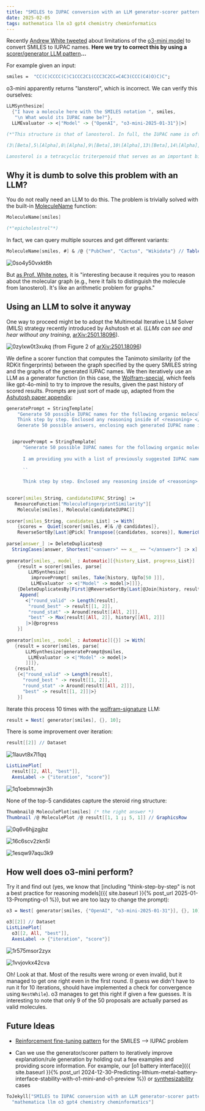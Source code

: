 ```yaml
---
title: "SMILES to IUPAC conversion with an LLM generator-scorer pattern"
date: 2025-02-05
tags: mathematica llm o3 gpt4 chemistry cheminformatics
---
```


Recently [Andrew White tweeted](https://x.com/andrewwhite01/status/1885406914743591352) about limitations of the [o3-mini model](https://openai.com/index/openai-o3-mini/) to convert SMILES to IUPAC names.  **Here we try to correct this by using a** [scorer/generator LLM pattern]((https://arxiv.org/abs/2501.18096))**...**  

For example given an input:

```mathematica
smiles =  "CC(C)CCCC(C)C1CCC2C1(CCC3C2CC=C4C3(CCC(C4)O)C)C";
```

o3-mini apparently returns "lansterol", which is incorrect. We can verify this ourselves:

```mathematica
LLMSynthesize[
  {"I have a molecule here with the SMILES notation ", smiles, 
   "\n What would its IUPAC name be?"}, 
  LLMEvaluator -> <|"Model" -> {"OpenAI", "o3-mini-2025-01-31"}|>]

(*"This structure is that of lanosterol. In full, the IUPAC name is often given as:

(3\[Beta],5\[Alpha],8\[Alpha],9\[Beta],10\[Alpha],13\[Beta],14\[Alpha],17\[Beta])-lanosta-8,24-dien-3-ol

Lanosterol is a tetracyclic triterpenoid that serves as an important biosynthetic precursor for steroids. (Note that the SMILES string shown does not include explicit stereochemical "@" markers, so the stereochemistry is assumed to be that of the naturally occurring (3\[Beta],5\[Alpha],8\[Alpha],9\[Beta],10\[Alpha],13\[Beta],14\[Alpha],17\[Beta]) isomer.)"*)
```

## Why it is dumb to solve this problem with an LLM?

You do not really need an LLM to do this.  The problem is trivially solved with the built-in [MoleculeName](https://reference.wolfram.com/language/ref/MoleculeName.html) function: 

```mathematica
MoleculeName[smiles]

(*"epicholestrol"*)
```

In fact, we can query multiple sources and get different variants:

```mathematica
MoleculeName[smiles, #] & /@ {"PubChem", "Cactus", "Wikidata"} // TableForm
```

![0so4y50vxkt6h](/blog/images/2025/2/5/0so4y50vxkt6h.png)

But [as Prof. White notes](https://x.com/andrewwhite01/status/1885406914743591352),  it is "interesting because it requires you to reason about the molecular graph (e.g., here it fails to distinguish the molecule from lanosterol). It's like an arithmetic problem for graphs."

## Using an LLM to solve it anyway

One way to proceed might be to adopt the Multimodal Iterative LLM Solver (MILS) strategy recently introduced by Ashutosh et al. (*LLMs can see and hear without any training*, [arXiv:2501.18096](https://arxiv.org/abs/2501.18096)).  

![0zylxw0t3xukq](/blog/images2025/2/5/0zylxw0t3xukq.png)
(from Figure 2 of [arXiv:2501.18096](https://arxiv.org/abs/2501.18096))

We define a scorer function that computes the Tanimoto similarity (of the RDKit fingerprints) between the graph specified by the query SMILES string and the graphs of the generated IUPAC names.  We then iteratively use an LLM as a generator function (in this case, the [Wolfram-special](https://writings.stephenwolfram.com/2024/12/useful-to-the-point-of-being-revolutionary-introducing-wolfram-notebook-assistant/), which feels like gpt-4o-mini) to try to improve the results, given the past history of scored results.  Prompts are just sort of made up, adapted from the [Ashutosh paper appendix](https://arxiv.org/abs/2501.18096):

```mathematica
generatePrompt = StringTemplate[
    "Generate 50 possible IUPAC names for the following organic molecule in SMILES notation: ``
    Think step by step. Enclosed any reasoning inside of <reasoning> </reasoning> tags. 
    Generate 50 possible answers, enclosing each generated IUPAC name inside <answer> </answer> tags, each on its own line."];
```

```mathematica

  improvePrompt = StringTemplate[
      "Generate 50 possible IUPAC names for the following organic molecule in SMILES notation: ``
      
      I am providing you with a list of previously suggested IUPAC names and scores. Higher scores means that the IUPAC name is a closer to the correct answer, but none of these are correct unless the score is 1. 
      
      ``
      
      Think step by step. Enclosed any reasoning inside of <reasoning> </reasoning> tags. Generate 50 new answers that maximize the score. Enclose each generated IUPAC name inside <answer> </answer> tags, each on its own line. Be creative and don't be afraid to come up with erroneous descriptions."]; 
  
```

```mathematica
scorer[smiles_String, candidateIUPAC_String] := 
   ResourceFunction["MoleculeFingerprintSimilarity"][
    Molecule[smiles], Molecule[candidateIUPAC]] 
 
scorer[smiles_String, candidates_List] := With[
    {scores =  Quiet[scorer[smiles, #]& /@ candidates]}, 
    ReverseSortBy[Last]@Pick[ Transpose[{candidates, scores}], NumericQ /@ scores]] 
 
parse[answer_] := DeleteDuplicates@ 
  StringCases[answer, Shortest["<answer>" ~~ x__ ~~ "</answer>"] :> x] 
 
generator[smiles_, model_ : Automatic][{history_List, progress_List}] := With[
    {result = scorer[smiles, parse[
        LLMSynthesize[  
         improvePrompt[ smiles, Take[history, UpTo[50 ]]], 
         LLMEvaluator -> <|"Model" -> model|>]]]}, 
    {DeleteDuplicatesBy[First]@ReverseSortBy[Last]@Join[history, result], 
     Append[
       <|"round_valid" -> Length[result], 
        "round_best" -> result[[1, 2]], 
        "round_stat" -> Around[result[[All, 2]]], 
        "best" -> Max[result[[All, 2]], history[[All, 2]]] 
       |>]@progress 
    }] 
 
generator[smiles_, model_ : Automatic][{}] := With[
   {result = scorer[smiles, parse[
       LLMSynthesize[generatePrompt@smiles, 
        LLMEvaluator -> <|"Model" -> model|> 
       ]]]}, 
   {result, 
    {<|"round_valid" -> Length[result], 
      "round_best " -> result[[1, 2]], 
      "round_stat" -> Around[result[[All, 2]]], 
      "best" -> result[[1, 2]]|>} 
    }]
```

Iterate this process 10 times with the [wolfram-signature](https://www.costco.com/kirkland-signature.html) LLM:

```mathematica
result = Nest[ generator[smiles], {}, 10];
```

There is some improvement over iteration: 

```mathematica
result[[2]] // Dataset
```

![1lauvt8x7l1qq](/blog/images/2025/2/5/1lauvt8x7l1qq.png)

```mathematica
ListLinePlot[
  result[[2, All, "best"]], 
  AxesLabel -> {"iteration", "score"}]
```

![1q1oebmnwjn3h](/blog/images/2025/2/5/1q1oebmnwjn3h.png)

None of the top-5 candidates capture the steroid ring structure:

```mathematica
Thumbnail@ MoleculePlot[smiles] (* the right answer *)
Thumbnail /@ MoleculePlot /@ result[[1, 1 ;; 5, 1]] // GraphicsRow
```

![0q6v6hjjzgjbz](/blog/images/2025/2/5/0q6v6hjjzgjbz.png)

![16c6scv2zkn5l](/blog/images/2025/2/5/16c6scv2zkn5l.png)

![1esqw97aqu3k9](/blog/images/2025/2/5/1esqw97aqu3k9.png)

## How well does o3-mini perform? 

Try it and find out (yes, we know that [including "think-step-by-step" is not a best practice for reasoning models]({{ site.baseurl }}{% post_url 2025-01-13-Prompting-o1 %}), but we are too lazy to change the prompt): 

```mathematica
o3 = Nest[ generator[smiles, {"OpenAI", "o3-mini-2025-01-31"}], {}, 10];
```

```mathematica
o3[[2]] // Dataset
ListLinePlot[
  o3[[2, All, "best"]], 
  AxesLabel -> {"iteration", "score"}]
```

![1r575msor2zyx](/blog/images/2025/2/5/1r575msor2zyx.png)

![1vvjovkx42cva](/blog/images/2025/2/5/1vvjovkx42cva.png)

Oh!  Look at that.  Most of the results were wrong or even invalid, but it managed to get one right even in the first round.  (I guess we didn't have to run it for 10 iterations, should have implemented a check for convergence using `NestWhile`). o3 manages to get this right if given a few guesses.  It is interesting to note that only 9 of the 50 proposals are actually parsed as valid molecules. 

## Future Ideas

- [Reinforcement fine-tuning pattern](https://openpipe.ai/blog/openai-rft) for the SMILES --> IUPAC problem 

- Can we use the generator/scorer pattern to iteratively improve explanation/rule generation by holding out a few examples and providing score information.  For example, our [o1 battery interface]({{ site.baseurl }}{% post_url 2024-12-30-Predicting-lithium-metal-battery-interface-stability-with-o1-mini-and-o1-preview %}) or [synthesizability](https://dx.doi.org/10.26434/chemrxiv-2024-ltncz-v3) cases

```mathematica
ToJekyll["SMILES to IUPAC conversion with an LLM generator-scorer pattern", 
  "mathematica llm o3 gpt4 chemistry cheminformatics"]
```
